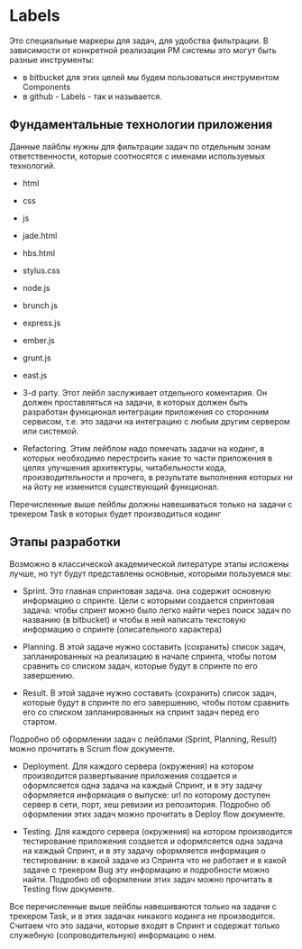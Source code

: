 # Labels

Это специальные маркеры для задач, для удобства фильтрации.
В зависимости от конкретной реализации PM системы это могут быть разные инструменты:
- в bitbucket для этих целей мы будем пользоваться инструментом Components
- в github - Labels - так и называется.

## Фундаментальные технологии приложения
Данные лайблы нужны для фильтрации задач по отдельным зонам ответственности,
которые соотносятся с именами используемых технологий.

* html

* css

* js

* jade.html

* hbs.html

* stylus.css

* node.js

* brunch.js

* express.js

* ember.js

* grunt.js

* east.js

* 3-d party. 
Этот лейбл заслуживает отдельного коментария.
Он должен проставляться на задачи, в которых должен быть разработан функционал интеграции приложения со сторонним сервисом,
т.е. это задачи на интеграцию с любым другим сервером или системой.

* Refactoring. 
Этим лейблом надо помечать задачи на кодинг, в которых необходимо перестроить какие то части приложения в целях улучшения архитектуры,
читабельности кода, производительности и прочего, в результате выполнения которых ни на йоту не изменится существующий функционал.

Перечисленные выше лейблы должны навешиваться только на задачи с трекером Task в которых будет производиться кодинг


## Этапы разработки
Возможно в классической академической литературе этапы исложены лучше,
но тут будут представлены основные, которыми пользуемся мы:

* Sprint. 
Это главная спринтовая задача.
она содержит основную информацию о спринте.
Цели с которыми создается спринтовая задача: чтобы спринт можно было легко найти через поиск задач по названию (в bitbucket) 
и чтобы в ней написать текстовую информацию о спринте (описательного характера)

* Planning. 
В этой задаче нужно составить (сохранить) список задач, запланированных на реализацию в начале спринта, 
чтобы потом сравнить со списком задач, которые будут в спринте по его завершению.

* Result. 
В этой задаче нужно составить (сохранить) список задач, которые будут в спринте по его завершению, 
чтобы потом сравнить его со списком запланированных на спринт задач перед его стартом.

Подробно об оформлении задач с лейблами (Sprint, Planning, Result) можно прочитать в Scrum flow документе. 

* Deployment.
Для каждого сервера (окружения) на котором производится развертывание приложения создается и оформлсяется одна задача на каждый Спринт,
и в эту задачу оформляется информация о выпуске: url по которому доступен сервер в сети, порт, хеш ревизии из репозитория.
Подробно об оформлении этих задач можно прочитать в Deploy flow документе. 

* Testing. 
Для каждого сервера (окружения) на котором производится тестирование приложения создается и оформлсяется одна задача на каждый Спринт,
и в эту задачу оформляется информация о тестировании: в какой задаче из Спринта что не работает и в какой задаче с трекером Bug эту информацию
и подробности можно найти.
Подробно об оформлении этих задач можно прочитать в Testing flow документе. 

Все перечисленные выше лейблы навешиваются только на задачи с трекером Task, и в этих задачах никакого кодинга не производится.
Считаем что это задачи, которые входят в Спринт и содержат только служебную (сопроводительную) информацию о нем.